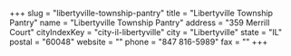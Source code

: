 +++
slug = "libertyville-township-pantry"
title = "Libertyville Township Pantry"
name = "Libertyville Township Pantry"
address = "359 Merrill Court"
cityIndexKey = "city-il-libertyville"
city = "Libertyville"
state = "IL"
postal = "60048"
website = ""
phone = "847 816-5989"
fax = ""
+++
